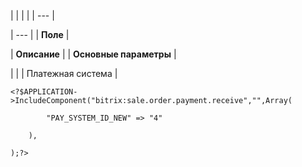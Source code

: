 |  |  |  |
| --- |

| --- |
| **Поле** |

| **Описание** |
| **Основные параметры** |

| |
| Платежная система |

```
<?$APPLICATION->IncludeComponent("bitrix:sale.order.payment.receive","",Array(

		"PAY_SYSTEM_ID_NEW" => "4"

	),

);?>
```